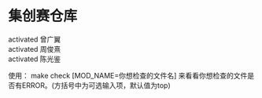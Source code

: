 # 集创赛仓库
activated 曾广翼  
activated 周俊熹  
activated 陈光鉴  

使用：
  make check [MOD_NAME=你想检查的文件名]
来看看你想检查的文件是否有ERROR。(方括号中为可选输入项，默认值为top)
